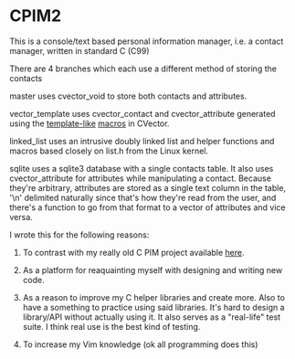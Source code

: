 CPIM2
=====

This is a console/text based personal information manager,
i.e. a contact manager, written in standard C (C99)

There are 4 branches which each use a different method
of storing the contacts

master uses cvector_void to store both contacts and attributes.

vector_template uses cvector_contact and cvector_attribute
generated using the [template-like](https://github.com/rswinkle/CPIM2/blob/vector_template/cpim.h#L19) [macros](https://github.com/rswinkle/CPIM2/blob/vector_template/cpim.c#L11) in CVector.

linked_list uses an intrusive doubly linked list and helper
functions and macros based closely on list.h from the Linux
kernel.

sqlite uses a sqlite3 database with a single contacts table.  It
also uses cvector_attribute for attributes while manipulating a contact.
Because they're arbitrary, attributes are stored as a single text column
in the table, '\n' delimited naturally since that's how they're read from the user,
and there's a function to go from that format to a vector of attributes and vice versa.


I wrote this for the following reasons:

1. To contrast with my really old C PIM project
available [here](http://www.robertwinkler.com/projects/hist_projects.html).

2. As a platform for reaquainting myself with designing
and writing new code.

3. As a reason to improve my C helper libraries and create
more.  Also to have a something to practice using said
libraries.  It's hard to design a library/API without
actually using it.  It also serves as a "real-life" test
suite.  I think real use is the best kind of testing.

4. To increase my Vim knowledge (ok all programming does this)


